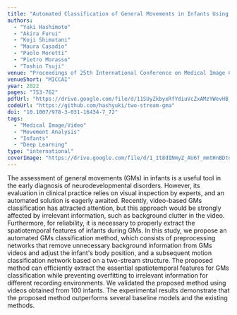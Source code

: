 ```yaml
---
title: "Automated Classification of General Movements in Infants Using Two-stream Spatiotemporal Fusion Network"
authors:
  - "Yuki Hashimoto"
  - "Akira Furui"
  - "Koji Shimatani"
  - "Maura Casadio"
  - "Paolo Moretti"
  - "Pietro Morasso"
  - "Toshio Tsuji"
venue: "Proceedings of 25th International Conference on Medical Image Computing and Computer Assisted Intervention (MICCAI2022)"
venueShort: "MICCAI"
year: 2022
pages: "753-762"
pdfUrl: "https://drive.google.com/file/d/11SUyZkbyxRfYdiuVcZxAMzYWevHB_0HU/view?usp=sharing"
codeUrl: "https://github.com/hashyuki/two-stream-gma"
doi: "10.1007/978-3-031-16434-7_72"
tags:
  - "Medical Image/Video"
  - "Movement Analysis"
  - "Infants"
  - "Deep Learning"
type: "international"
coverImage: "https://drive.google.com/file/d/1_It8dINmyZ_AU6T_mmtHnBDtdCRCY_Et/view?usp=sharing" 
---
```

The assessment of general movements (GMs) in infants is a useful tool in the early diagnosis of neurodevelopmental disorders. However, its evaluation in clinical practice relies on visual inspection by experts, and an automated solution is eagerly awaited. Recently, video-based GMs classification has attracted attention, but this approach would be strongly affected by irrelevant information, such as background clutter in the video. Furthermore, for reliability, it is necessary to properly extract the spatiotemporal features of infants during GMs. In this study, we propose an automated GMs classification method, which consists of preprocessing networks that remove unnecessary background information from GMs videos and adjust the infant's body position, and a subsequent motion classification network based on a two-stream structure. The proposed method can efficiently extract the essential spatiotemporal features for GMs classification while preventing overfitting to irrelevant information for different recording environments. We validated the proposed method using videos obtained from 100 infants. The experimental results demonstrate that the proposed method outperforms several baseline models and the existing methods.